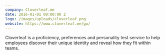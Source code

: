 ```yaml
---
company: Cloverleaf.me
date: 2016-01-01 00:00:00 Z
logo: /images/uploads/cloverleaf.png
website: https://www.cloverleaf.me/go/
---
```

Cloverleaf is a proficiency, preferences and personality test service to help employees discover their unique identity and reveal how they fit within teams.